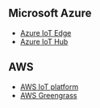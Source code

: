 ## Microsoft Azure
  * [Azure IoT Edge](https://docs.microsoft.com/en-us/azure/iot-edge/iot-edge-runtime)
  * [Azure IoT Hub](https://docs.microsoft.com/en-us/azure/iot-hub/about-iot-hub)

## AWS
  * [AWS IoT platform](https://aws.amazon.com/tw/iot-platform/how-it-works/)
  * [AWS Greengrass](https://aws.amazon.com/tw/greengrass/)


